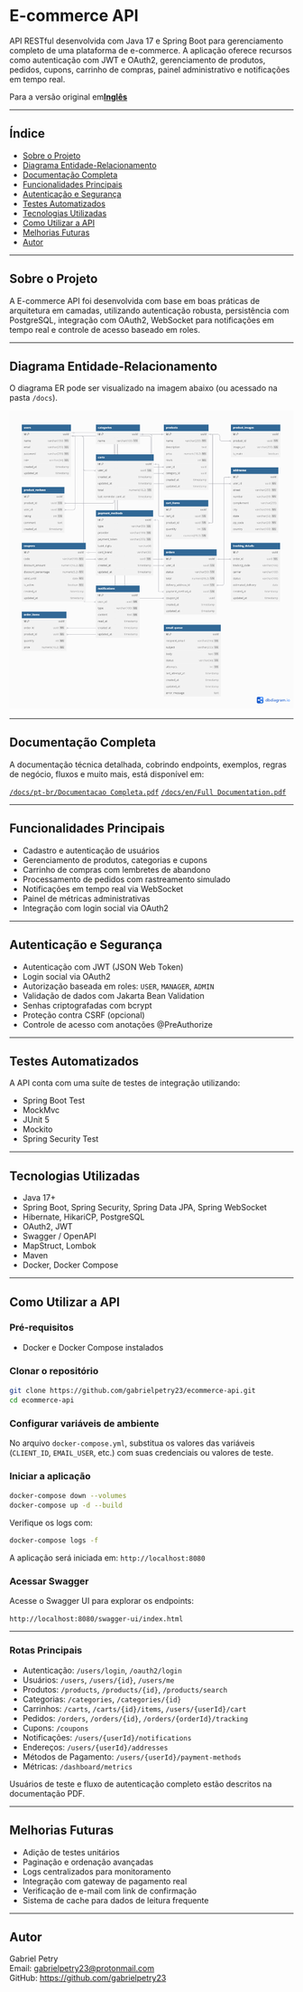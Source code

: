 # E-commerce API

API RESTful desenvolvida com Java 17 e Spring Boot para gerenciamento completo de uma plataforma de e-commerce. A aplicação oferece recursos como autenticação com JWT e OAuth2, gerenciamento de produtos, pedidos, cupons, carrinho de compras, painel administrativo e notificações em tempo real.

Para a versão original em[**Inglês**](README.md)

---

## Índice

- [Sobre o Projeto](#sobre-o-projeto)
- [Diagrama Entidade-Relacionamento](#diagrama-entidade-relacionamento)
- [Documentação Completa](#documentação-completa)
- [Funcionalidades Principais](#funcionalidades-principais)
- [Autenticação e Segurança](#autenticação-e-segurança)
- [Testes Automatizados](#testes-automatizados)
- [Tecnologias Utilizadas](#tecnologias-utilizadas)
- [Como Utilizar a API](#como-utilizar-a-api)
- [Melhorias Futuras](#melhorias-futuras)
- [Autor](#autor)

---

## Sobre o Projeto

A E-commerce API foi desenvolvida com base em boas práticas de arquitetura em camadas, utilizando autenticação robusta, persistência com PostgreSQL, integração com OAuth2, WebSocket para notificações em tempo real e controle de acesso baseado em roles.

---

## Diagrama Entidade-Relacionamento

O diagrama ER pode ser visualizado na imagem abaixo (ou acessado na pasta `/docs`).

![Diagrama ER](./docs/ER%20Diagram.png)

---

## Documentação Completa

A documentação técnica detalhada, cobrindo endpoints, exemplos, regras de negócio, fluxos e muito mais, está disponível em:

[`/docs/pt-br/Documentacao Completa.pdf`](./docs/pt-br/Documentacao%20Completa.pdf)
[`/docs/en/Full Documentation.pdf`](./docs/en/Full%20Documentation.pdf)

---

## Funcionalidades Principais

- Cadastro e autenticação de usuários
- Gerenciamento de produtos, categorias e cupons
- Carrinho de compras com lembretes de abandono
- Processamento de pedidos com rastreamento simulado
- Notificações em tempo real via WebSocket
- Painel de métricas administrativas
- Integração com login social via OAuth2

---

## Autenticação e Segurança

- Autenticação com JWT (JSON Web Token)
- Login social via OAuth2
- Autorização baseada em roles: `USER`, `MANAGER`, `ADMIN`
- Validação de dados com Jakarta Bean Validation
- Senhas criptografadas com bcrypt
- Proteção contra CSRF (opcional)
- Controle de acesso com anotações @PreAuthorize

---

## Testes Automatizados

A API conta com uma suíte de testes de integração utilizando:

- Spring Boot Test
- MockMvc
- JUnit 5
- Mockito
- Spring Security Test

---

## Tecnologias Utilizadas

- Java 17+
- Spring Boot, Spring Security, Spring Data JPA, Spring WebSocket
- Hibernate, HikariCP, PostgreSQL
- OAuth2, JWT
- Swagger / OpenAPI
- MapStruct, Lombok
- Maven
- Docker, Docker Compose

---

## Como Utilizar a API

### Pré-requisitos

- Docker e Docker Compose instalados

### Clonar o repositório

```bash
git clone https://github.com/gabrielpetry23/ecommerce-api.git
cd ecommerce-api
```

### Configurar variáveis de ambiente

No arquivo `docker-compose.yml`, substitua os valores das variáveis (`CLIENT_ID`, `EMAIL_USER`, etc.) com suas credenciais ou valores de teste.

### Iniciar a aplicação

```bash
docker-compose down --volumes
docker-compose up -d --build
```

Verifique os logs com:

```bash
docker-compose logs -f
```

A aplicação será iniciada em: `http://localhost:8080`

### Acessar Swagger

Acesse o Swagger UI para explorar os endpoints:

`http://localhost:8080/swagger-ui/index.html`

---

### Rotas Principais

- Autenticação: `/users/login`, `/oauth2/login`
- Usuários: `/users`, `/users/{id}`, `/users/me`
- Produtos: `/products`, `/products/{id}`, `/products/search`
- Categorias: `/categories`, `/categories/{id}`
- Carrinhos: `/carts`, `/carts/{id}/items`, `/users/{userId}/cart`
- Pedidos: `/orders`, `/orders/{id}`, `/orders/{orderId}/tracking`
- Cupons: `/coupons`
- Notificações: `/users/{userId}/notifications`
- Endereços: `/users/{userId}/addresses`
- Métodos de Pagamento: `/users/{userId}/payment-methods`
- Métricas: `/dashboard/metrics`

Usuários de teste e fluxo de autenticação completo estão descritos na documentação PDF.

---

## Melhorias Futuras

- Adição de testes unitários
- Paginação e ordenação avançadas
- Logs centralizados para monitoramento
- Integração com gateway de pagamento real
- Verificação de e-mail com link de confirmação
- Sistema de cache para dados de leitura frequente

---

## Autor

Gabriel Petry  
Email: gabrielpetry23@protonmail.com  
GitHub: https://github.com/gabrielpetry23